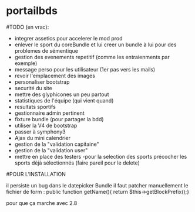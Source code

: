 # portailbds
#TODO (en vrac):

- integrer assetics pour accelerer le mod prod
- enlever le sport du coreBundle et lui creer un bundle à lui pour des problemes de sémentique
- gestion des evenements repetitif (comme les entraienments par exemple)
- message perso pour les utilisateur (1er pas vers les mails)
- revoir l'emplacement des images 
- personaliser bootstrap
- securité du site 
- mettre des glyphicones un peu partout 
- statistiques de l'équipe (qui vient quand)
- resultats sportifs
- gestionnaire admin pertinent
- fixture bundle (pour partager la bdd)
- utiliser la V4 de bootstrap 
- passer à symphony3
- Ajax du mini calendrier
- gestion de la "validation capitaine"
- gestion de la "validation user"
- mettre en place des testers
-pour la selection des sports précocher les sports déjà sélectionnés (faire pareil pour le delete)


#POUR L’INSTALLATION 

il persiste un bug dans le datepicker Bundle il faut patcher manuellement le fichier de form :
public function getName(){ return $this->getBlockPrefix();}

pour que ça marche avec 2.8


